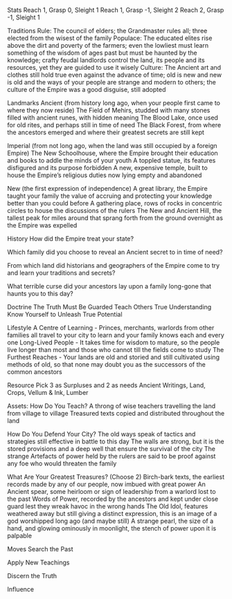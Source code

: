 Stats
Reach 1, Grasp 0, Sleight 1
Reach 1, Grasp -1, Sleight 2
Reach 2, Grasp -1, Sleight 1

Traditions
Rule: The council of elders; the Grandmaster rules all; three elected from the wisest of the family
Populace: The educated elites rise above the dirt and poverty of the farmers; even the lowliest must learn something of the wisdom of ages past but must be haunted by the knowledge; crafty feudal landlords control the land, its people and its resources, yet they are guided to use it wisely
Culture: The Ancient art and clothes still hold true even against the advance of time; old is new and new is old and the ways of your people are strange and modern to others; the culture of the Empire was a good disguise, still adopted

Landmarks
Ancient (from history long ago, when your people first came to where they now reside)
The Field of Mehirs, studded with many stones filled with ancient runes, with hidden meaning
The Blood Lake, once used for old rites, and perhaps still in time of need
The Black Forest, from where the ancestors emerged and where their greatest secrets are still kept

Imperial (from not long ago, when the land was still occupied by a foreign Empire)
The New Schoolhouse, where the Empire brought their education and books to addle the minds of your youth
A toppled statue, its features disfigured and its purpose forbidden
A new, expensive temple, built to house the Empire’s religious duties now lying empty and abandoned

New (the first expression of independence)
A great library, the Empire taught your family the value of accruing and protecting your knowledge better than you could before
A gathering place, rows of rocks in concentric circles to house the discussions of the rulers
The New and Ancient Hill, the tallest peak for miles around that sprang forth from the ground overnight as the Empire was expelled

History
How did the Empire treat your state?

Which family did you choose to reveal an Ancient secret to in time of need?

From which land did historians and geographers of the Empire come to try and learn your traditions and secrets?

What terrible curse did your ancestors lay upon a family long-gone that haunts you to this day?

Doctrine
The Truth Must Be Guarded
Teach Others True Understanding
Know Yourself to Unleash True Potential

Lifestyle
A Centre of Learning - Princes, merchants, warlords from other families all travel to your city to learn and your family knows each and every one
Long-Lived People - It takes time for wisdom to mature, so the people live longer than most and those who cannot till the fields come to study
The Furthest Reaches - Your lands are old and storied and still cultivated using methods of old, so that none may doubt you as the successors of the common ancestors

Resource
Pick 3 as Surpluses and 2 as needs
Ancient Writings, Land, Crops, Vellum & Ink, Lumber

Assets:
How Do You Teach?
A throng of wise teachers travelling the land from village to village
Treasured texts copied and distributed throughout the land

How Do You Defend Your City?
The old ways speak of tactics and strategies still effective in battle to this day
The walls are strong, but it is the stored provisions and a deep well that ensure the survival of the city
The strange Artefacts of power held by the rulers are said to be proof against any foe who would threaten the family

What Are Your Greatest Treasures? (Choose 2)
Birch-bark texts, the earliest records made by any of our people, now imbued with great power
An Ancient spear, some heirloom or sign of leadership from a warlord lost to the past
Words of Power, recorded by the ancestors and kept under close guard lest they wreak havoc in the wrong hands
The Old Idol, features weathered away but still giving a distinct expression, this is an image of a god worshipped long ago (and maybe still)
A strange pearl, the size of a hand, and glowing ominously in moonlight, the stench of power upon it is palpable


Moves
Search the Past

Apply New Teachings

Discern the Truth

Influence
